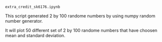 	extra_credit_sk6176.ipynb

This script generated 2 by 100 randome numbers by using numpy random number
generator.

It will plot 50 different set of 2 by 100 randome numbers that have choosen mean and standard deviation.

 
